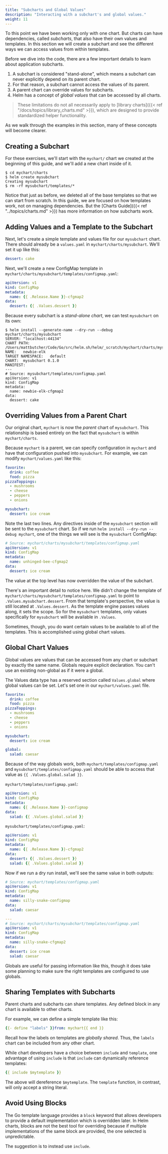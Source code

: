 ```yaml
---
title: "Subcharts and Global Values"
description: "Interacting with a subchart's and global values."
weight: 11
---
```


To this point we have been working only with one chart. But charts can have
dependencies, called _subcharts_, that also have their own values and templates.
In this section we will create a subchart and see the different ways we can
access values from within templates.

Before we dive into the code, there are a few important details to learn about application subcharts.

1. A subchart is considered "stand-alone", which means a subchart can never
   explicitly depend on its parent chart.
2. For that reason, a subchart cannot access the values of its parent.
3. A parent chart can override values for subcharts.
4. Helm has a concept of _global values_ that can be accessed by all charts.

> These limitations do not all necessarily apply to [library charts]({{< ref
"/docs/topics/library_charts.md" >}}), which are designed to provide standardized helper functionality.

As we walk through the examples in this section, many of these concepts will
become clearer.

## Creating a Subchart

For these exercises, we'll start with the `mychart/` chart we created at the
beginning of this guide, and we'll add a new chart inside of it.

```console
$ cd mychart/charts
$ helm create mysubchart
Creating mysubchart
$ rm -rf mysubchart/templates/*
```

Notice that just as before, we deleted all of the base templates so that we can
start from scratch. In this guide, we are focused on how templates work, not on
managing dependencies. But the [Charts Guide]({{< ref "../topics/charts.md" >}})
has more information on how subcharts work.

## Adding Values and a Template to the Subchart

Next, let's create a simple template and values file for our `mysubchart` chart.
There should already be a `values.yaml` in `mychart/charts/mysubchart`. We'll
set it up like this:

```yaml
dessert: cake
```

Next, we'll create a new ConfigMap template in
`mychart/charts/mysubchart/templates/configmap.yaml`:

```yaml
apiVersion: v1
kind: ConfigMap
metadata:
  name: {{ .Release.Name }}-cfgmap2
data:
  dessert: {{ .Values.dessert }}
```

Because every subchart is a _stand-alone chart_, we can test `mysubchart` on its
own:

```console
$ helm install --generate-name --dry-run --debug mychart/charts/mysubchart
SERVER: "localhost:44134"
CHART PATH: /Users/mattbutcher/Code/Go/src/helm.sh/helm/_scratch/mychart/charts/mysubchart
NAME:   newbie-elk
TARGET NAMESPACE:   default
CHART:  mysubchart 0.1.0
MANIFEST:
---
# Source: mysubchart/templates/configmap.yaml
apiVersion: v1
kind: ConfigMap
metadata:
  name: newbie-elk-cfgmap2
data:
  dessert: cake
```

## Overriding Values from a Parent Chart

Our original chart, `mychart` is now the _parent_ chart of `mysubchart`. This
relationship is based entirely on the fact that `mysubchart` is within
`mychart/charts`.

Because `mychart` is a parent, we can specify configuration in `mychart` and
have that configuration pushed into `mysubchart`. For example, we can modify
`mychart/values.yaml` like this:

```yaml
favorite:
  drink: coffee
  food: pizza
pizzaToppings:
  - mushrooms
  - cheese
  - peppers
  - onions

mysubchart:
  dessert: ice cream
```

Note the last two lines. Any directives inside of the `mysubchart` section will
be sent to the `mysubchart` chart. So if we run `helm install --dry-run --debug
mychart`, one of the things we will see is the `mysubchart` ConfigMap:

```yaml
# Source: mychart/charts/mysubchart/templates/configmap.yaml
apiVersion: v1
kind: ConfigMap
metadata:
  name: unhinged-bee-cfgmap2
data:
  dessert: ice cream
```

The value at the top level has now overridden the value of the subchart.

There's an important detail to notice here. We didn't change the template of
`mychart/charts/mysubchart/templates/configmap.yaml` to point to
`.Values.mysubchart.dessert`. From that template's perspective, the value is
still located at `.Values.dessert`. As the template engine passes values along,
it sets the scope. So for the `mysubchart` templates, only values specifically
for `mysubchart` will be available in `.Values`.

Sometimes, though, you do want certain values to be available to all of the
templates. This is accomplished using global chart values.

## Global Chart Values

Global values are values that can be accessed from any chart or subchart by
exactly the same name. Globals require explicit declaration. You can't use an
existing non-global as if it were a global.

The Values data type has a reserved section called `Values.global` where global
values can be set. Let's set one in our `mychart/values.yaml` file.

```yaml
favorite:
  drink: coffee
  food: pizza
pizzaToppings:
  - mushrooms
  - cheese
  - peppers
  - onions

mysubchart:
  dessert: ice cream

global:
  salad: caesar
```

Because of the way globals work, both `mychart/templates/configmap.yaml` and
`mysubchart/templates/configmap.yaml` should be able to access that value as
`{{ .Values.global.salad }}`.

`mychart/templates/configmap.yaml`:

```yaml
apiVersion: v1
kind: ConfigMap
metadata:
  name: {{ .Release.Name }}-configmap
data:
  salad: {{ .Values.global.salad }}
```

`mysubchart/templates/configmap.yaml`:

```yaml
apiVersion: v1
kind: ConfigMap
metadata:
  name: {{ .Release.Name }}-cfgmap2
data:
  dessert: {{ .Values.dessert }}
  salad: {{ .Values.global.salad }}
```

Now if we run a dry run install, we'll see the same value in both outputs:

```yaml
# Source: mychart/templates/configmap.yaml
apiVersion: v1
kind: ConfigMap
metadata:
  name: silly-snake-configmap
data:
  salad: caesar

---
# Source: mychart/charts/mysubchart/templates/configmap.yaml
apiVersion: v1
kind: ConfigMap
metadata:
  name: silly-snake-cfgmap2
data:
  dessert: ice cream
  salad: caesar
```

Globals are useful for passing information like this, though it does take some
planning to make sure the right templates are configured to use globals.

## Sharing Templates with Subcharts

Parent charts and subcharts can share templates. Any defined block in any chart
is available to other charts.

For example, we can define a simple template like this:

```yaml
{{- define "labels" }}from: mychart{{ end }}
```

Recall how the labels on templates are _globally shared_. Thus, the `labels`
chart can be included from any other chart.

While chart developers have a choice between `include` and `template`, one
advantage of using `include` is that `include` can dynamically reference
templates:

```yaml
{{ include $mytemplate }}
```

The above will dereference `$mytemplate`. The `template` function, in contrast,
will only accept a string literal.

## Avoid Using Blocks

The Go template language provides a `block` keyword that allows developers to
provide a default implementation which is overridden later. In Helm charts,
blocks are not the best tool for overriding because if multiple implementations
of the same block are provided, the one selected is unpredictable.

The suggestion is to instead use `include`.
